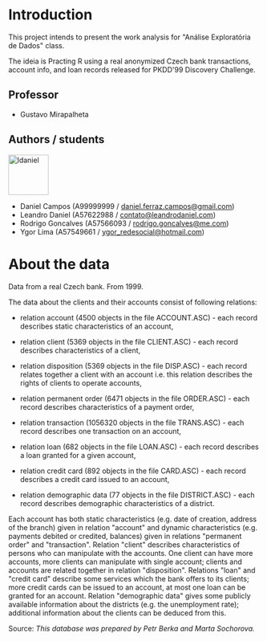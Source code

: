 # Introduction

This project intends to present the work analysis for "Análise Exploratória de Dados" class.

The ideia is Practing R using a real anonymized Czech bank transactions, account info, and loan records released for PKDD'99 Discovery Challenge.

## Professor
- Gustavo Mirapalheta

## Authors / students
<a href="https://github.com/ldaniel"><img src="https://avatars.githubusercontent.com/u/892048?v=3" title="ldaniel" width="80" height="80"></a>
- Daniel Campos (A99999999 / daniel.ferraz.campos@gmail.com)
- Leandro Daniel (A57622988 / contato@leandrodaniel.com)
- Rodrigo Goncalves (A57566093 / rodrigo.goncalves@me.com)
- Ygor Lima (A57549661 / ygor_redesocial@hotmail.com)

# About the data
Data from a real Czech bank. From 1999.

The data about the clients and their accounts consist of following relations:

* relation account (4500 objects in the file ACCOUNT.ASC) - each record describes static characteristics of an account,

* relation client (5369 objects in the file CLIENT.ASC) - each record describes characteristics of a client,

* relation disposition (5369 objects in the file DISP.ASC) - each record relates together a client with an account i.e. this relation describes the rights of clients to operate accounts,

* relation permanent order (6471 objects in the file ORDER.ASC) - each record describes characteristics of a payment order,

* relation transaction (1056320 objects in the file TRANS.ASC) - each record describes one transaction on an account,

* relation loan (682 objects in the file LOAN.ASC) - each record describes a loan granted for a given account,

* relation credit card (892 objects in the file CARD.ASC) - each record describes a credit card issued to an account,

* relation demographic data (77 objects in the file DISTRICT.ASC) - each record describes demographic characteristics of a district.

Each account has both static characteristics (e.g. date of creation, address of the branch) given in relation "account" and dynamic characteristics (e.g. payments debited or credited, balances) given in relations "permanent order" and "transaction". Relation "client" describes characteristics of persons who can manipulate with the accounts. One client can have more accounts, more clients can manipulate with single account; clients and accounts are related together in relation "disposition". Relations "loan" and "credit card" describe some services which the bank offers to its clients; more credit cards can be issued to an account, at most one loan can be granted for an account. Relation "demographic data" gives some publicly available information about the districts (e.g. the unemployment rate); additional information about the clients can be deduced from this.

Source:
*This database was prepared by Petr Berka and Marta Sochorova.*
